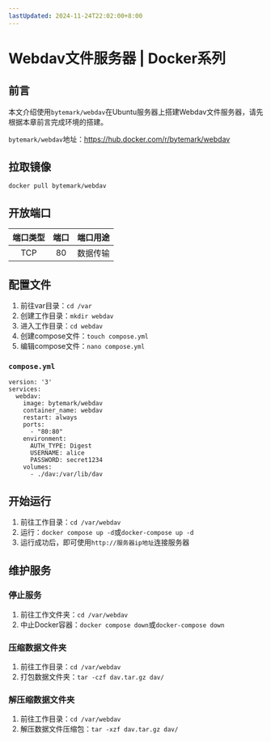 ```yaml
---
lastUpdated: 2024-11-24T22:02:00+8:00
---
```


# Webdav文件服务器 | Docker系列

## 前言

本文介绍使用```bytemark/webdav```在Ubuntu服务器上搭建Webdav文件服务器，请先根据本章前言完成环境的搭建。

```bytemark/webdav```地址：<https://hub.docker.com/r/bytemark/webdav>

## 拉取镜像

```docker pull bytemark/webdav```

## 开放端口

| 端口类型 | 端口  | 端口用途 |
| :------: | :---: | :------: |
|   TCP    |  80   | 数据传输 |

## 配置文件

1. 前往var目录：```cd /var```
2. 创建工作目录：```mkdir webdav```
3. 进入工作目录：```cd webdav```
4. 创建compose文件：```touch compose.yml```
5. 编辑compose文件：```nano compose.yml```

### ```compose.yml```

```yml{11,12}
version: '3'
services:
  webdav:
    image: bytemark/webdav
    container_name: webdav
    restart: always
    ports:
      - "80:80"
    environment:
      AUTH_TYPE: Digest
      USERNAME: alice
      PASSWORD: secret1234
    volumes:
      - ./dav:/var/lib/dav
```

## 开始运行

1. 前往工作目录：```cd /var/webdav```
2. 运行：```docker compose up -d```或```docker-compose up -d```
3. 运行成功后，即可使用```http://服务器ip地址```连接服务器

## 维护服务

### 停止服务

1. 前往工作文件夹：```cd /var/webdav```
2. 中止Docker容器：```docker compose down```或```docker-compose down```

### 压缩数据文件夹

1. 前往工作目录：```cd /var/webdav```
2. 打包数据文件夹：```tar -czf dav.tar.gz dav/```

### 解压缩数据文件夹

1. 前往工作目录：```cd /var/webdav```
2. 解压数据文件压缩包：```tar -xzf dav.tar.gz dav/```